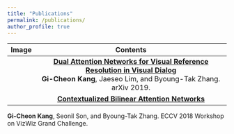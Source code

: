 ```yaml
---
title: "Publications"
permalink: /publications/
author_profile: true
---
```


| Image             |  Contents |
:-------------------------:|:-------------------------:
![]()  | <b>[Dual Attention Networks for Visual Reference Resolution in Visual Dialog](https://arxiv.org/abs/1902.09368)</b> <br> <b>Gi-Cheon Kang</b>, Jaeseo Lim, and Byoung-Tak Zhang. arXiv 2019.
![]()  | <b>[Contextualized Bilinear Attention Networks](https://bi.snu.ac.kr/Publications/Conferences/International/ECCV2018_Workshop_VizWiz_GCKang.pdf)</b> <br>
<b>Gi-Cheon Kang</b>, Seonil Son, and Byoung-Tak Zhang. ECCV 2018 Workshop on VizWiz Grand Challenge.




